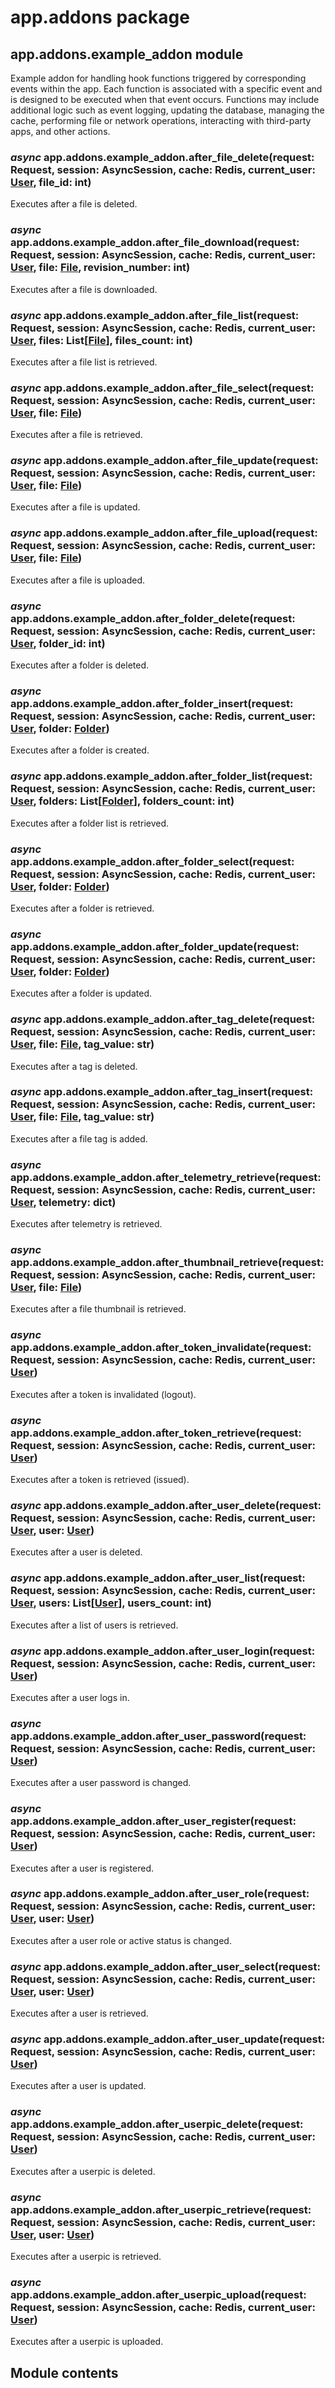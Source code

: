 # app.addons package

## app.addons.example_addon module

Example addon for handling hook functions triggered by corresponding
events within the app. Each function is associated with a specific event
and is designed to be executed when that event occurs. Functions may
include additional logic such as event logging, updating the database,
managing the cache, performing file or network operations, interacting
with third-party apps, and other actions.

### *async* app.addons.example_addon.after_file_delete(request: Request, session: AsyncSession, cache: Redis, current_user: [User](app.models.md#app.models.user.User), file_id: int)

Executes after a file is deleted.

### *async* app.addons.example_addon.after_file_download(request: Request, session: AsyncSession, cache: Redis, current_user: [User](app.models.md#app.models.user.User), file: [File](app.models.md#app.models.file.File), revision_number: int)

Executes after a file is downloaded.

### *async* app.addons.example_addon.after_file_list(request: Request, session: AsyncSession, cache: Redis, current_user: [User](app.models.md#app.models.user.User), files: List[[File](app.models.md#app.models.file.File)], files_count: int)

Executes after a file list is retrieved.

### *async* app.addons.example_addon.after_file_select(request: Request, session: AsyncSession, cache: Redis, current_user: [User](app.models.md#app.models.user.User), file: [File](app.models.md#app.models.file.File))

Executes after a file is retrieved.

### *async* app.addons.example_addon.after_file_update(request: Request, session: AsyncSession, cache: Redis, current_user: [User](app.models.md#app.models.user.User), file: [File](app.models.md#app.models.file.File))

Executes after a file is updated.

### *async* app.addons.example_addon.after_file_upload(request: Request, session: AsyncSession, cache: Redis, current_user: [User](app.models.md#app.models.user.User), file: [File](app.models.md#app.models.file.File))

Executes after a file is uploaded.

### *async* app.addons.example_addon.after_folder_delete(request: Request, session: AsyncSession, cache: Redis, current_user: [User](app.models.md#app.models.user.User), folder_id: int)

Executes after a folder is deleted.

### *async* app.addons.example_addon.after_folder_insert(request: Request, session: AsyncSession, cache: Redis, current_user: [User](app.models.md#app.models.user.User), folder: [Folder](app.models.md#app.models.folder.Folder))

Executes after a folder is created.

### *async* app.addons.example_addon.after_folder_list(request: Request, session: AsyncSession, cache: Redis, current_user: [User](app.models.md#app.models.user.User), folders: List[[Folder](app.models.md#app.models.folder.Folder)], folders_count: int)

Executes after a folder list is retrieved.

### *async* app.addons.example_addon.after_folder_select(request: Request, session: AsyncSession, cache: Redis, current_user: [User](app.models.md#app.models.user.User), folder: [Folder](app.models.md#app.models.folder.Folder))

Executes after a folder is retrieved.

### *async* app.addons.example_addon.after_folder_update(request: Request, session: AsyncSession, cache: Redis, current_user: [User](app.models.md#app.models.user.User), folder: [Folder](app.models.md#app.models.folder.Folder))

Executes after a folder is updated.

### *async* app.addons.example_addon.after_tag_delete(request: Request, session: AsyncSession, cache: Redis, current_user: [User](app.models.md#app.models.user.User), file: [File](app.models.md#app.models.file.File), tag_value: str)

Executes after a tag is deleted.

### *async* app.addons.example_addon.after_tag_insert(request: Request, session: AsyncSession, cache: Redis, current_user: [User](app.models.md#app.models.user.User), file: [File](app.models.md#app.models.file.File), tag_value: str)

Executes after a file tag is added.

### *async* app.addons.example_addon.after_telemetry_retrieve(request: Request, session: AsyncSession, cache: Redis, current_user: [User](app.models.md#app.models.user.User), telemetry: dict)

Executes after telemetry is retrieved.

### *async* app.addons.example_addon.after_thumbnail_retrieve(request: Request, session: AsyncSession, cache: Redis, current_user: [User](app.models.md#app.models.user.User), file: [File](app.models.md#app.models.file.File))

Executes after a file thumbnail is retrieved.

### *async* app.addons.example_addon.after_token_invalidate(request: Request, session: AsyncSession, cache: Redis, current_user: [User](app.models.md#app.models.user.User))

Executes after a token is invalidated (logout).

### *async* app.addons.example_addon.after_token_retrieve(request: Request, session: AsyncSession, cache: Redis, current_user: [User](app.models.md#app.models.user.User))

Executes after a token is retrieved (issued).

### *async* app.addons.example_addon.after_user_delete(request: Request, session: AsyncSession, cache: Redis, current_user: [User](app.models.md#app.models.user.User), user: [User](app.models.md#app.models.user.User))

Executes after a user is deleted.

### *async* app.addons.example_addon.after_user_list(request: Request, session: AsyncSession, cache: Redis, current_user: [User](app.models.md#app.models.user.User), users: List[[User](app.models.md#app.models.user.User)], users_count: int)

Executes after a list of users is retrieved.

### *async* app.addons.example_addon.after_user_login(request: Request, session: AsyncSession, cache: Redis, current_user: [User](app.models.md#app.models.user.User))

Executes after a user logs in.

### *async* app.addons.example_addon.after_user_password(request: Request, session: AsyncSession, cache: Redis, current_user: [User](app.models.md#app.models.user.User))

Executes after a user password is changed.

### *async* app.addons.example_addon.after_user_register(request: Request, session: AsyncSession, cache: Redis, current_user: [User](app.models.md#app.models.user.User))

Executes after a user is registered.

### *async* app.addons.example_addon.after_user_role(request: Request, session: AsyncSession, cache: Redis, current_user: [User](app.models.md#app.models.user.User), user: [User](app.models.md#app.models.user.User))

Executes after a user role or active status is changed.

### *async* app.addons.example_addon.after_user_select(request: Request, session: AsyncSession, cache: Redis, current_user: [User](app.models.md#app.models.user.User), user: [User](app.models.md#app.models.user.User))

Executes after a user is retrieved.

### *async* app.addons.example_addon.after_user_update(request: Request, session: AsyncSession, cache: Redis, current_user: [User](app.models.md#app.models.user.User))

Executes after a user is updated.

### *async* app.addons.example_addon.after_userpic_delete(request: Request, session: AsyncSession, cache: Redis, current_user: [User](app.models.md#app.models.user.User))

Executes after a userpic is deleted.

### *async* app.addons.example_addon.after_userpic_retrieve(request: Request, session: AsyncSession, cache: Redis, current_user: [User](app.models.md#app.models.user.User), user: [User](app.models.md#app.models.user.User))

Executes after a userpic is retrieved.

### *async* app.addons.example_addon.after_userpic_upload(request: Request, session: AsyncSession, cache: Redis, current_user: [User](app.models.md#app.models.user.User))

Executes after a userpic is uploaded.

## Module contents

